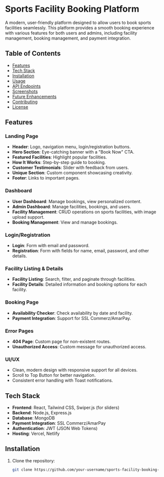 # Sports Facility Booking Platform

A modern, user-friendly platform designed to allow users to book sports facilities seamlessly. This platform provides a smooth booking experience with various features for both users and admins, including facility management, booking management, and payment integration.

## Table of Contents
- [Features](#features)
- [Tech Stack](#tech-stack)
- [Installation](#installation)
- [Usage](#usage)
- [API Endpoints](#api-endpoints)
- [Screenshots](#screenshots)
- [Future Enhancements](#future-enhancements)
- [Contributing](#contributing)
- [License](#license)

## Features

### Landing Page
- **Header**: Logo, navigation menu, login/registration buttons.
- **Hero Section**: Eye-catching banner with a "Book Now" CTA.
- **Featured Facilities**: Highlight popular facilities.
- **How It Works**: Step-by-step guide to booking.
- **Customer Testimonials**: Slider with feedback from users.
- **Unique Section**: Custom component showcasing creativity.
- **Footer**: Links to important pages.

### Dashboard
- **User Dashboard**: Manage bookings, view personalized content.
- **Admin Dashboard**: Manage facilities, bookings, and users.
- **Facility Management**: CRUD operations on sports facilities, with image upload support.
- **Booking Management**: View and manage bookings.

### Login/Registration
- **Login**: Form with email and password.
- **Registration**: Form with fields for name, email, password, and other details.

### Facility Listing & Details
- **Facility Listing**: Search, filter, and paginate through facilities.
- **Facility Details**: Detailed information and booking options for each facility.

### Booking Page
- **Availability Checker**: Check availability by date and facility.
- **Payment Integration**: Support for SSL Commerz/AmarPay.

### Error Pages
- **404 Page**: Custom page for non-existent routes.
- **Unauthorized Access**: Custom message for unauthorized access.

### UI/UX
- Clean, modern design with responsive support for all devices.
- Scroll to Top Button for better navigation.
- Consistent error handling with Toast notifications.

## Tech Stack
- **Frontend**: React, Tailwind CSS, Swiper.js (for sliders)
- **Backend**: Node.js, Express.js
- **Database**: MongoDB
- **Payment Integration**: SSL Commerz/AmarPay
- **Authentication**: JWT (JSON Web Tokens)
- **Hosting**: Vercel, Netlify

## Installation

1. Clone the repository:
   ```bash
   git clone https://github.com/your-username/sports-facility-booking-platform.git
